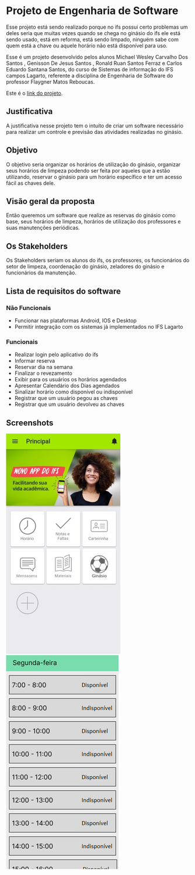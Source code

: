 # Projeto de Engenharia de Software

Esse projeto está sendo realizado porque no ifs possui certo problemas um deles seria que muitas vezes quando se chega no ginásio do ifs ele está sendo usado, está em reforma, está sendo limpado, ninguém sabe com quem está a chave ou aquele horário não está disponível para uso.

Esse é um projeto desenvolvido pelos alunos Michael Wesley Carvalho Dos Santos , Genisson De Jesus Santos , Ronald Ruan Santos Ferraz e Carlos Eduardo Santana Santos, do curso de Sistemas de informação do IFS campos Lagarto, referente a disciplina de Engenharia de Software do professor Flaygner Matos Reboucas.

Este é o [link do projeto](https://www.figma.com/community/file/1118616456505223758).

## Justificativa

A justificativa nesse projeto tem o intuito de criar um software necessário para realizar um controle e previsão das atividades realizadas no ginásio.

## Objetivo

O objetivo seria organizar os horários de utilização do ginásio, organizar seus horários de limpeza podendo ser feita por aqueles que a estão utilizando, reservar o ginásio para um horário específico e ter um acesso fácil as chaves dele.

## Visão geral da proposta 

Então queremos um software que realize as reservas do ginásio como base, seus horários de limpeza, horários de utilização dos professores e suas manutenções periódicas. 

## Os Stakeholders

Os Stakeholders seriam os alunos do ifs, os professores, os funcionários do setor de limpeza, coordenação do ginásio, zeladores do ginásio e funcionários da manutenção.

## Lista de requisitos do software

### Não Funcionais

- Funcionar nas plataformas Android, IOS e Desktop
- Permitir integração com os sistemas já implementados no IFS Lagarto

### Funcionais

- Realizar login pelo aplicativo do ifs
- Informar reserva 
- Reservar dia na semana
- Finalizar o revezamento
- Exibir para os usuários os horários agendados
- Apresentar Calendário dos Dias agendados
- Sinalizar horário como disponível ou indisponível
- Registrar que um usuário pegou as chaves
- Registrar que um usuário devolveu as chaves

## Screenshots

![Tela Inicial](tela_inicial.png)
![Tela De Reserva](tela_de_reserva.png)







